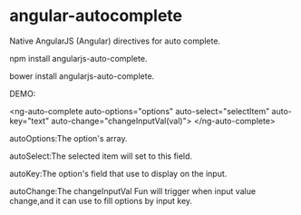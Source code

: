 # angular-autocomplete
Native AngularJS (Angular) directives for auto complete.

npm install angularjs-auto-complete.

bower install angularjs-auto-complete.

DEMO:

&lt;ng-auto-complete auto-options="options" auto-select="selectItem" auto-key="text" auto-change="changeInputVal(val)"&gt; &lt;/ng-auto-complete&gt;

autoOptions:The option's array.

autoSelect:The selected item will set to this field.

autoKey:The option's field that use to display on the input.

autoChange:The changeInputVal Fun will trigger when input value change,and it can use to fill options by input key.
